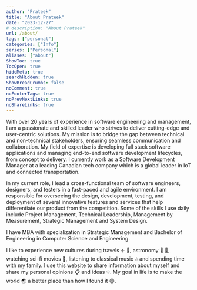 ```yaml
---
author: "Prateek"
title: "About Prateek"
date: "2023-12-27"
# description: "About Prateek"
url: /about/
tags: ["personal"]
categories: ["Info"]
series: ["Personal"]
aliases: ["about"]
ShowToc: true
TocOpen: true
hideMeta: true
searchHidden: true
ShowBreadCrumbs: false
noComment: true
noFooterTags: true
noPrevNextLinks: true
noShareLinks: true
---
```


With over 20 years of experience in software engineering and management, I am a passionate and skilled leader who strives to deliver cutting-edge and user-centric solutions. My mission is to bridge the gap between technical and non-technical stakeholders, ensuring seamless communication and collaboration. My field of expertise is developing full stack software applications and managing end-to-end software development lifecycles, from concept to delivery. I currently work as a Software Development Manager at a leading Canadian tech company which is a global leader in IoT and connected transportation.

In my current role, I lead a cross-functional team of software engineers, designers, and testers in a fast-paced and agile environment. I am responsible for overseeing the design, development, testing, and deployment of several innovative features and services that help differentiate our product from the competition. Some of the skills I use daily include Project Management, Technical Leadership, Management by Measurement, Strategic Management and System Design. 

I have MBA with specialization in Strategic Management and Bachelor of Engineering in Computer Science and Engineering.

I like to experience new cultures during travels :airplane: :bullettrain_side:, astronomy :milky_way: :telescope:, watching sci-fi movies :movie_camera:, listening to classical music :notes: and spending time with my family. I use this website to share information about myself and share my personal opinions :clipboard: and ideas :bulb:. My goal in life is to make the world :earth_asia: a better place than how I found it :smile:.
